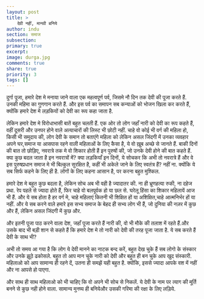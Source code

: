 ```yaml
---
layout: post
title: >
    देवी नहीं, मानवी बनिये
author: indu
section: समाज
subsection:
primary: true
excerpt:
image: durga.jpg
comments: true
share: true
priority: 3
tags: []
---
```


दुर्गा पूजा, हमारे देश मे मनाया जाने वाला एक महत्वपूर्ण पर्व, जिसमे नौ दिन तक देवी की पूजा करते हैं. उनकी महिमा का गुणगान करते हैं. और इस पर्व का समापन सब कन्याओं को भोजन खिला कर करते हैं, क्योंकि हमारे देश मे लड़कियों को देवी का रूप कहा जाता है.

लेकिन हमारे देश मे विरोधाभासी बातें बहुत चलती हैं. एक ओर तो लोग जहाँ नारी को देवी का रूप कहते हैं, वहीं दूसरी और उनपर होने वाले अत्याचारों की लिस्ट भी छोटी नहीं. चाहे वो कोई भी वर्ग की महिला हो, किसी भी समुदाय की, लोग देवी  के समान तो बताएंगे महिला को लेकिन असल जिंदगी में उनका व्यवहार अपने घर,समाज या आसपास रहने वाली महिलाओं के लिए कैसा है, ये वो ख़ूब अच्छे से जानते हैं. बाकी दिनों की बात तो छोड़िए, नवरात्रे तक मे वो शिकार होती हैं इन पुरुषों की, जो उनके देवी होने की बात कहते हैं. क्या कुछ बदल जाता है इन नवरात्रों में? क्या लड़कियाँ इन दिनों, ये सोचकर कि अभी तो नवरात्रे हैं और वे इस पुरुषप्रधान समाज मे भी बिल्कुल सुरक्षित है, कहीं भी अकेले जाने के लिए स्वतंत्र हैं? नहीं ना. क्योंकि ये सब सिर्फ कहने के लिए ही है. लोगों के लिए कहना आसान है, पर करना बहुत मुश्किल.

हमारे देश मे बहुत कुछ बदला है, लेकिन सोच अब भी वही है ज्यादातर की. ना ही भ्रूणहत्या रुकी, ना दहेज प्रथा. रेप पहले से ज्यादा होते हैं, फिर चाहे वो बलपूर्वक हो या छल से. घरेलू हिंसा का शिकार महिलायें आज भी हैं. और ये सब होता है हर वर्ग मे, चाहे महिलाएं कितनी भी शिक्षित हों या अशिक्षित,चाहे आत्मनिर्भर हों या नहीं. और ये सब करने वाले हमारे इस सभ्य समाज के बेहद ही सभ्य लोग भी हैं, जो दुनिया की नज़र में कुछ और हैं, लेकिन असल जिंदगी में कुछ और.

और इतनी पूजा पाठ करने वाला देश, जहाँ पूजा करते हैं नारी की, वो भी मौके की तलाश में रहते हैं.और उसके बाद भी बड़ी शान से कहते हैं कि हमारे देश मे तो नारी को देवी की तरह पूजा जाता है. ये सब करते हैं देवी के साथ भी?

अभी तो समय आ गया है कि लोग ये देवी मानने का नाटक बन्द करें, बहुत देख चुके हैं सब लोगो के संस्कार और उनके झूठे ढकोसले. बहुत तो आप मान चुके नारी को देवी और बहुत ही बन चुके आप खुद संस्कारी. महिलाओ को आप सामान्य ही रहने दें, उतना ही समझें यही बहुत है. क्योंकि, इससे ज्यादा आपके वश में नहीं और ना आपसे हो पाएगा.

और साथ ही साथ महिलाओ को भी चाहिए कि वो अपने भी सोच से निकलें. ये देवी के नाम पर त्याग की मूर्ति बनने से कुछ नही होने वाला. सामान्य मुनष्य ही बनियेऔर उसकी गरिमा की रक्षा के लिए लड़िये.